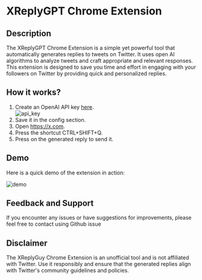 
# XReplyGPT Chrome Extension

## Description

The XReplyGPT Chrome Extension is a simple yet powerful tool that automatically generates replies to tweets on Twitter. It uses open AI algorithms to analyze tweets and craft appropriate and relevant responses. This extension is designed to save you time and effort in engaging with your followers on Twitter by providing quick and personalized replies.


## How it works?
1. Create an OpenAI API key [here](https://platform.openai.com/account/api-keys).  
![api_key](./docs/generate_api_key.png)
2. Save it in the config section.
3. Open https://x.com.
4. Press the shortcut CTRL+SHIFT+Q.
5. Press on the generated reply to send it.


## Demo
Here is a quick demo of the extension in action:

![demo](./docs/demo.gif)


## Feedback and Support

If you encounter any issues or have suggestions for improvements, please feel free to contact using Github issue


## Disclaimer

The XReplyGuy Chrome Extension is an unofficial tool and is not affiliated with Twitter. Use it responsibly and ensure that the generated replies align with Twitter's community guidelines and policies.
